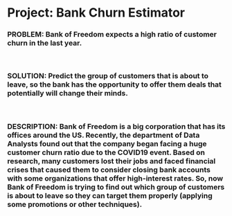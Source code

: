 
<h1>Project: Bank Churn Estimator</h1>
<h3><b>PROBLEM:</b> Bank of Freedom expects a high ratio of customer churn in the last year.</h3>
<br />
<h3><b>SOLUTION:</b> Predict the group of customers that is about to leave, so the bank has the opportunity to offer them deals that potentially will change their minds.</h3>
<br />
<h3><b>DESCRIPTION:</b> Bank of Freedom is a big corporation that has its offices around the US. Recently, the department of Data Analysts found out that the company began facing a huge customer churn ratio due to the COVID19 event. Based on research, many customers lost their jobs and faced financial crises that caused them to consider closing bank accounts with some organizations that offer high-interest rates. So, now Bank of Freedom is trying to find out which group of customers is about to leave so they can target them properly (applying some promotions or other techniques).</h3>